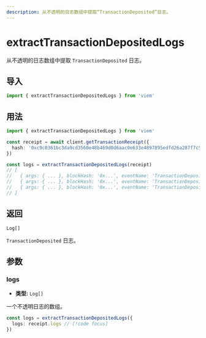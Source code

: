 ```yaml
---
description: 从不透明的日志数组中提取“TransactionDeposited”日志。
---
```


# extractTransactionDepositedLogs

从不透明的日志数组中提取 `TransactionDeposited` 日志。

## 导入
```ts
import { extractTransactionDepositedLogs } from 'viem'
```

## 用法

```ts
import { extractTransactionDepositedLogs } from 'viem'

const receipt = await client.getTransactionReceipt({
  hash: '0xc9c0361bc3da9cd3560e48b469d0d6aac0e633e4897895edfd26a287f7c578ec',
})

const logs = extractTransactionDepositedLogs(receipt)
// [
//   { args: { ... }, blockHash: '0x...', eventName: 'TransactionDeposited'  },
//   { args: { ... }, blockHash: '0x...', eventName: 'TransactionDeposited'  },
//   { args: { ... }, blockHash: '0x...', eventName: 'TransactionDeposited'  },
// ]
```

## 返回

`Log[]`

`TransactionDeposited` 日志。

## 参数

### logs

- **类型:** `Log[]`

一个不透明日志的数组。

```ts
const logs = extractTransactionDepositedLogs({ 
  logs: receipt.logs // [!code focus]
})
```